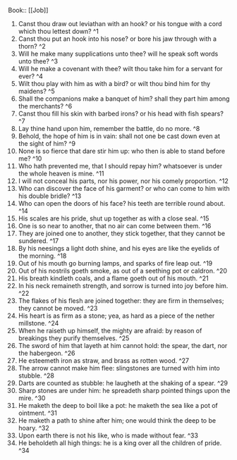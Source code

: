  Book:: [[Job]]
 1. Canst thou draw out leviathan with an hook? or his tongue with a cord which thou lettest down? ^1
 2. Canst thou put an hook into his nose? or bore his jaw through with a thorn? ^2
 3. Will he make many supplications unto thee? will he speak soft words unto thee? ^3
 4. Will he make a covenant with thee? wilt thou take him for a servant for ever? ^4
 5. Wilt thou play with him as with a bird? or wilt thou bind him for thy maidens? ^5
 6. Shall the companions make a banquet of him? shall they part him among the merchants? ^6
 7. Canst thou fill his skin with barbed irons? or his head with fish spears? ^7
 8. Lay thine hand upon him, remember the battle, do no more. ^8
 9. Behold, the hope of him is in vain: shall not one be cast down even at the sight of him? ^9
 10. None is so fierce that dare stir him up: who then is able to stand before me? ^10
 11. Who hath prevented me, that I should repay him? whatsoever is under the whole heaven is mine. ^11
 12. I will not conceal his parts, nor his power, nor his comely proportion. ^12
 13. Who can discover the face of his garment? or who can come to him with his double bridle? ^13
 14. Who can open the doors of his face? his teeth are terrible round about. ^14
 15. His scales are his pride, shut up together as with a close seal. ^15
 16. One is so near to another, that no air can come between them. ^16
 17. They are joined one to another, they stick together, that they cannot be sundered. ^17
 18. By his neesings a light doth shine, and his eyes are like the eyelids of the morning. ^18
 19. Out of his mouth go burning lamps, and sparks of fire leap out. ^19
 20. Out of his nostrils goeth smoke, as out of a seething pot or caldron. ^20
 21. His breath kindleth coals, and a flame goeth out of his mouth. ^21
 22. In his neck remaineth strength, and sorrow is turned into joy before him. ^22
 23. The flakes of his flesh are joined together: they are firm in themselves; they cannot be moved. ^23
 24. His heart is as firm as a stone; yea, as hard as a piece of the nether millstone. ^24
 25. When he raiseth up himself, the mighty are afraid: by reason of breakings they purify themselves. ^25
 26. The sword of him that layeth at him cannot hold: the spear, the dart, nor the habergeon. ^26
 27. He esteemeth iron as straw, and brass as rotten wood. ^27
 28. The arrow cannot make him flee: slingstones are turned with him into stubble. ^28
 29. Darts are counted as stubble: he laugheth at the shaking of a spear. ^29
 30. Sharp stones are under him: he spreadeth sharp pointed things upon the mire. ^30
 31. He maketh the deep to boil like a pot: he maketh the sea like a pot of ointment. ^31
 32. He maketh a path to shine after him; one would think the deep to be hoary. ^32
 33. Upon earth there is not his like, who is made without fear. ^33
 34. He beholdeth all high things: he is a king over all the children of pride. ^34
